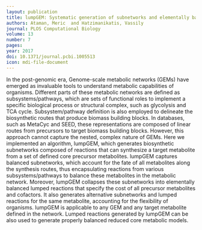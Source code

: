 ```yaml
---
layout: publication
title: lumpGEM: Systematic generation of subnetworks and elementally balanced lumped reactions for the biosynthesis of target metabolites
authors: Ataman, Meric  and Hatzimanikatis, Vassily
journal: PLOS Computational Biology
volume: 13
number: 7
pages: 
year: 2017
doi: 10.1371/journal.pcbi.1005513
icon: mdi-file-document
---
```

In the post-genomic era, Genome-scale metabolic networks (GEMs) have emerged as invaluable tools to understand metabolic capabilities of organisms. Different parts of these metabolic networks are defined as subsystems/pathways, which are sets of functional roles to implement a specific biological process or structural complex, such as glycolysis and TCA cycle. Subsystem/pathway definition is also employed to delineate the biosynthetic routes that produce biomass building blocks. In databases, such as MetaCyc and SEED, these representations are composed of linear routes from precursors to target biomass building blocks. However, this approach cannot capture the nested, complex nature of GEMs. Here we implemented an algorithm, lumpGEM, which generates biosynthetic subnetworks composed of reactions that can synthesize a target metabolite from a set of defined core precursor metabolites. lumpGEM captures balanced subnetworks, which account for the fate of all metabolites along the synthesis routes, thus encapsulating reactions from various subsystems/pathways to balance these metabolites in the metabolic network. Moreover, lumpGEM collapses these subnetworks into elementally balanced lumped reactions that specify the cost of all precursor metabolites and cofactors. It also generates alternative subnetworks and lumped reactions for the same metabolite, accounting for the flexibility of organisms. lumpGEM is applicable to any GEM and any target metabolite defined in the network. Lumped reactions generated by lumpGEM can be also used to generate properly balanced reduced core metabolic models.